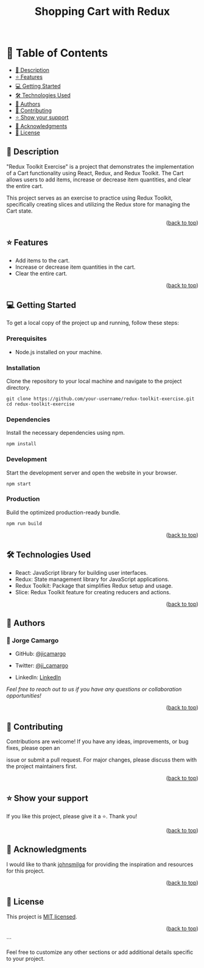 <a name="readme-top"></a>
  
<div align="center">
  <br/>

  <h1><b>Shopping Cart with Redux</b></h1>

  <br/>
</div>

<!-- TABLE OF CONTENTS -->
# 📗 Table of Contents

- [📖 Description](#description)
- [⭐️ Features](#️app-features)
- [💻 Getting Started](#getting-started)
- [🛠 Technologies Used](#technologies-used)
- [👥 Authors](#authors)
- [🤝 Contributing](#contributing)
- [⭐️ Show your support](#support)
- [🙏 Acknowledgments](#acknowledgements)
- [📝 License](#license)

<!-- DESCRIPTION -->
## 📖 Description <a name="description"></a>

"Redux Toolkit Exercise" is a project that demonstrates the implementation of a Cart functionality using React, Redux, and Redux Toolkit. The Cart allows users to add items, increase or decrease item quantities, and clear the entire cart.

This project serves as an exercise to practice using Redux Toolkit, specifically creating slices and utilizing the Redux store for managing the Cart state.

<p align="right">(<a href="#readme-top">back to top</a>)</p>

<!-- FEATURES -->
## ⭐️ Features <a name="app-features"></a>

- Add items to the cart.
- Increase or decrease item quantities in the cart.
- Clear the entire cart.

<p align="right">(<a href="#readme-top">back to top</a>)</p>

<!-- GETTING STARTED -->
## 💻 Getting Started <a name="getting-started"></a>

To get a local copy of the project up and running, follow these steps:

### Prerequisites

- Node.js installed on your machine.

### Installation

Clone the repository to your local machine and navigate to the project directory.

```shell
git clone https://github.com/your-username/redux-toolkit-exercise.git
cd redux-toolkit-exercise
```

### Dependencies

Install the necessary dependencies using npm.

```shell
npm install
```

### Development

Start the development server and open the website in your browser.

```shell
npm start
```

### Production

Build the optimized production-ready bundle.

```shell
npm run build
```

<p align="right">(<a href="#readme-top">back to top</a>)</p>

<!-- TECHNOLOGIES USED -->
## 🛠 Technologies Used <a name="technologies-used"></a>

- React: JavaScript library for building user interfaces.
- Redux: State management library for JavaScript applications.
- Redux Toolkit: Package that simplifies Redux setup and usage.
- Slice: Redux Toolkit feature for creating reducers and actions.

<p align="right">(<a href="#readme-top">back to top</a>)</p>

<!-- AUTHORS -->
## 👥 Authors <a name="authors"></a>

### 👤 **Jorge Camargo**  

  - GitHub: [@jicamargo](https://github.com/jicamargo)

  - Twitter: [@ji_camargo](https://twitter.com/ji_camargo)

  - LinkedIn: [LinkedIn](https://linkedin.com/in/jorgecamargog)

  _Feel free to reach out to us if you have any questions or collaboration opportunities!_

<p align="right">(<a href="#readme-top">back to top</a>)</p>

<!-- CONTRIBUTING -->
## 🤝 Contributing <a name="contributing"></a>

Contributions are welcome! If you have any ideas, improvements, or bug fixes, please open an

 issue or submit a pull request. For major changes, please discuss them with the project maintainers first.

<p align="right">(<a href="#readme-top">back to top</a>)</p>

<!-- SUPPORT -->

## ⭐️ Show your support <a name="support"></a>

If you like this project, please give it a ⭐️. Thank you!

<p align="right">(<a href="#readme-top">back to top</a>)</p>

<!-- ACKNOWLEDGEMENTS -->
## 🙏 Acknowledgments <a name="acknowledgements"></a>

I would like to thank [johnsmilga](https://github.com/john-smilga/redux-toolkit-tutorial/) for providing the inspiration and resources for this project.

<p align="right">(<a href="#readme-top">back to top</a>)</p>

<!-- LICENSE -->
## 📝 License <a name="license"></a>

This project is [MIT licensed](LICENSE).

<p align="right">(<a href="#readme-top">back to top</a>)</p>
```

Feel free to customize any other sections or add additional details specific to your project.